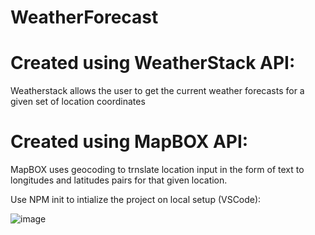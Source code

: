 # WeatherForecast

# Created using WeatherStack API: 
Weatherstack allows the user to get the current weather forecasts for a given set of location coordinates


# Created using MapBOX API: 
MapBOX uses geocoding to trnslate location input in the form of text to longitudes and latitudes pairs for that given location.

Use NPM init to intialize the project on local setup (VSCode): 

![image](https://user-images.githubusercontent.com/31684198/149560284-6cb91fbe-bf08-49dc-bfc4-26803128e3bf.png)
